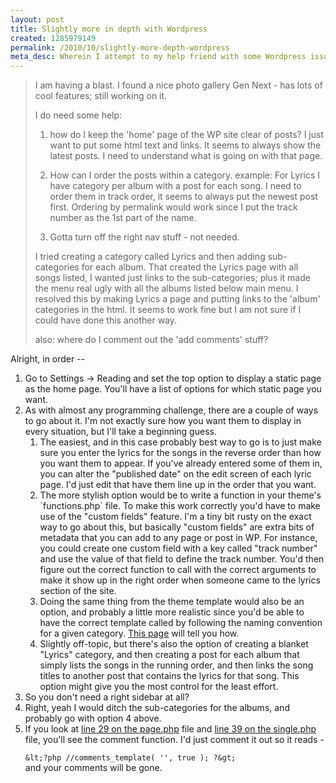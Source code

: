 ```yaml
--- 
layout: post
title: Slightly more in depth with Wordpress
created: 1285979149
permalink: /2010/10/slightly-more-depth-wordpress
meta_desc: Wherein I attempt to my help friend with some Wordpress issues, and make the answers public that they help someone else someday, perhaps...
---
```

> I am having a blast.  I found a nice photo gallery Gen Next - has lots of cool features; still working on it.
>
> I do need some help:
>
> 1) how do I keep the 'home' page of the WP site clear of posts?  I just want to put some html text and links.  It seems to always show the latest posts.  I need to understand what is going on with that page.
>
> 2) How can I order the posts within a category.  example:  For Lyrics I have category per album with a post for each song.  I need to order them in track order, it seems to always put the newest post first.  Ordering by permalink would work since I put the track number as the 1st part of the name.
>
> 3) Gotta turn off the right nav stuff - not needed.
>
> I tried creating a category called Lyrics and then adding sub-categories for each album.  That created the Lyrics page with all songs listed, I wanted just links to the sub-categories; plus it made the menu real ugly with all the albums listed below main menu.  I resolved this by making Lyrics a page and putting links to the 'album' categories in the html.  It seems to work fine but I am not sure if I could have done this another way.
>
> also:  where do I comment out the 'add comments' stuff?

Alright, in order --

<ol>
<li>Go to Settings -> Reading and set the top option to display a static page as the home page.  You'll have a list of options for which static page you want.</li>
<li>As with almost any programming challenge, there are a couple of ways to go about it.  I'm not exactly sure how you want them to display in every situation, but I'll take a beginning guess.
<ol>
<li>The easiest, and in this case probably best way to go is to just make sure you enter the lyrics for the songs in the reverse order than how you want them to appear.  If you've already entered some of them in, you can alter the "published date" on the edit screen of each lyric page.  I'd just edit that have them line up in the order that you want.</li>
<li>The more stylish option would be to write a function in your theme's `functions.php` file.  To make this work correctly you'd have to make use of the "custom fields" feature.  I'm a tiny bit rusty on the exact way to go about this, but basically "custom fields" are extra bits of metadata that you can add to any page or post in WP.  For instance, you could create one custom field with a key called "track number" and use the value of that field to define the track number.  You'd then figure out the correct function to call with the correct arguments to make it show up in the right order when someone came to the lyrics section of the site.</li>
<li>Doing the same thing from the theme template would also be an option, and probably a little more realistic since you'd be able to have the correct template called by following the naming convention for a given category.  <a href="http://codex.wordpress.org/Template_Hierarchy">This page</a> will tell you how.</li>
<li>Slightly off-topic, but there's also the option of creating a blanket "Lyrics" category, and then creating a post for each album that simply lists the songs in the running order, and then links the song titles to another post that contains the lyrics for that song.  This option might give you the most control for the least effort.</li>
</ol>
</li>
<li>So you don't need a right sidebar at all?</li>
<li>Right, yeah I would ditch the sub-categories for the albums, and probably go with option 4 above.</li>
<li>If you look at <a href="http://github.com/JGrubb/Base-WP-theme/blob/master//page.php">line 29 on the page.php</a> file and <a href="http://github.com/JGrubb/Base-WP-theme/blob/master//single.php">line 39 on the single.php</a> file, you'll see the comment function.  I'd just comment it out so it reads -

`&lt;?php //comments_template( '', true ); ?&gt;`<br />
and your comments will be gone.</li>
</ol>
